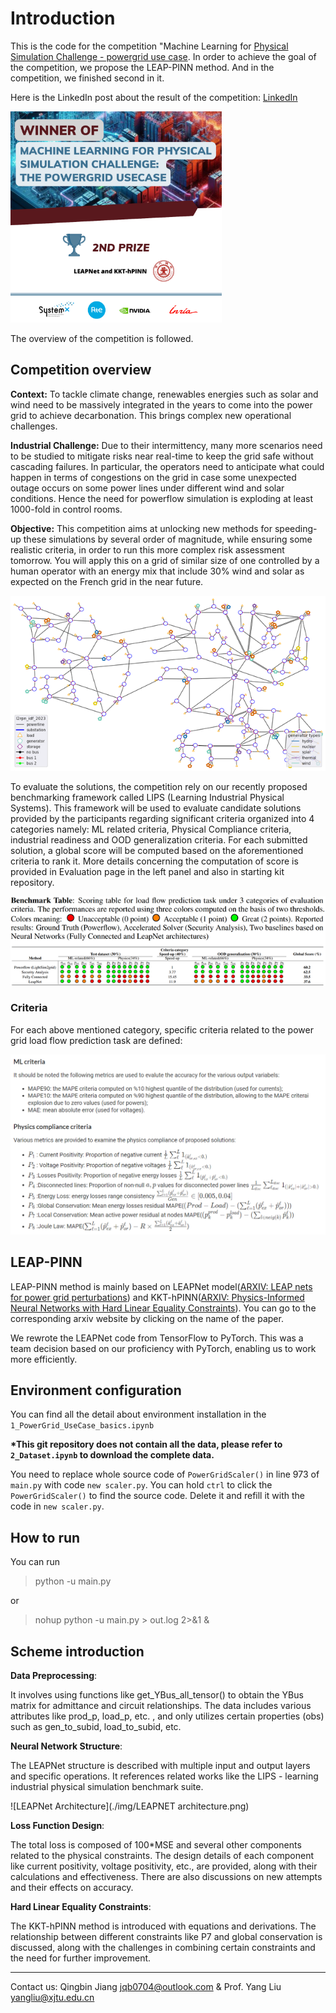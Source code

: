 # Introduction

This is the code for the competition "Machine Learning for [Physical Simulation Challenge - powergrid use case](https://www.codabench.org/competitions/2378/).  In order to achieve the goal of the competition, we propose the LEAP-PINN method.  And in the competition, we finished second in it.

Here is the LinkedIn post about the result of the competition: [LinkedIn](https://www.linkedin.com/posts/institut-de-recherche-technologique-systemx_machine-learning-for-physical-simulation-activity-7264587187126517760-ZhgC/?utm_source=share&utm_medium=member_desktop)

<img src="./img/result.png" style="zoom: 33%;" />

The overview of the competition is followed.

## Competition overview

**Context:** To tackle climate change, renewables energies such as solar and wind need to be massively integrated in the years to come into the power grid to achieve decarbonation. This brings complex new operational challenges.

**Industrial Challenge:** Due to their intermittency, many more scenarios need to be studied to mitigate risks near real-time to keep the grid safe without cascading failures. In particular, the operators need to anticipate what could happen in terms of congestions on the grid in case some unexpected outage occurs on some power lines under different wind and solar conditions. Hence the need for powerflow simulation is exploding at least 1000-fold in control rooms.

**Objective:** This competition aims at unlocking new methods for speeding-up these simulations by several order of magnitude, while ensuring some realistic criteria, in order to run this more complex risk assessment tomorrow. You will apply this on a grid of similar size of one controlled by a human operator with an energy mix that include 30% wind and solar as expected on the French grid in the near future.

![](./img/IDF-image.png)



To evaluate the solutions, the competition rely on our recently proposed benchmarking framework called LIPS (Learning Industrial Physical Systems). This framework will be used to evaluate candidate solutions provided by the participants regarding significant criteria organized into 4 categories namely: ML related criteria, Physical Compliance criteria, industrial readiness and OOD generalization criteria. For each submitted solution, a global score will be computed based on the aforementioned criteria to rank it. More details concerning the computation of score is provided in Evaluation page in the left panel and also in starting kit repository.

![](./img/Benchmark-table.png)

### Criteria

For each above mentioned category, specific criteria related to the power grid load flow prediction task are defined:

![](./img/constraints.png)



## LEAP-PINN 

LEAP-PINN method is mainly based on LEAPNet model([ARXIV: LEAP nets for power grid perturbations](https://arxiv.org/abs/1908.08314)) and KKT-hPINN([ARXIV: Physics-Informed Neural Networks with Hard Linear Equality Constraints](https://arxiv.org/abs/2402.07251)).  You can go to the corresponding arxiv website by clicking on the name of the paper.



We rewrote the LEAPNet code from TensorFlow to PyTorch. This was a team decision based on our proficiency with PyTorch, enabling us to work more efficiently.



## Environment configuration

You can find all the detail about environment installation in the `1_PowerGrid_UseCase_basics.ipynb`

**\*This git repository does not contain all the data, please refer to `2_Dataset.ipynb` to download the complete data.**

You need to replace whole source code of `PowerGridScaler()`  in line 973 of `main.py` with code `new scaler.py`. You can hold `ctrl` to click the `PowerGridScaler()` to find the source code. Delete it and refill it with the code in `new scaler.py`.

## How to run

You can run 

>python -u main.py

or

> nohup python -u main.py > out.log 2>&1 &



## Scheme introduction

**Data Preprocessing**: 

It involves using functions like get_YBus_all_tensor() to obtain the YBus matrix for admittance and circuit relationships. The data includes various attributes like prod_p, load_p, etc. , and only utilizes certain properties (obs) such as gen_to_subid, load_to_subid, etc.



**Neural Network Structure**: 

The LEAPNet structure is described with multiple input and output layers and specific operations. It references related works like the LIPS - learning industrial physical simulation benchmark suite.

![LEAPNet Architecture](./img/LEAPNET architecture.png)

**Loss Function Design**: 

The total loss is composed of 100*MSE and several other components related to the physical constraints. The design details of each component like current positivity, voltage positivity, etc., are provided, along with their calculations and effectiveness. There are also discussions on new attempts and their effects on accuracy.



**Hard Linear Equality Constraints**: 

The KKT-hPINN method is introduced with equations and derivations. The relationship between different constraints like P7 and global conservation is discussed, along with the challenges in combining certain constraints and the need for further improvement.



---

Contact us: Qingbin Jiang jqb0704@outlook.com  & Prof. Yang Liu yangliu@xjtu.edu.cn 
